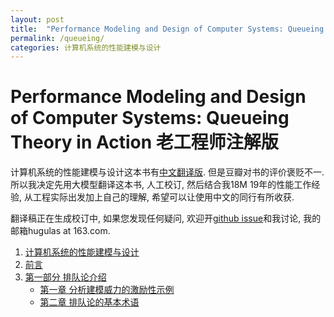```yaml
---
layout: post
title:  "Performance Modeling and Design of Computer Systems: Queueing Theory in Action 老工程师注解版"
permalink: /queueing/
categories: 计算机系统的性能建模与设计
---
```

# Performance Modeling and Design of Computer Systems: Queueing Theory in Action 老工程师注解版

计算机系统的性能建模与设计这本书有[中文翻译版](https://book.douban.com/subject/35186624/). 但是豆瓣对书的评价褒贬不一. 所以我决定先用大模型翻译这本书, 人工校订, 然后结合我18M 19年的性能工作经验, 从工程实际出发加上自己的理解, 希望可以让使用中文的同行有所收获.

翻译稿正在生成校订中, 如果您发现任何疑问, 欢迎开[github issue](https://github.com/hugulas/Performance-Blog/issues)和我讨论, 我的邮箱hugulas at 163.com.

1. [计算机系统的性能建模与设计](questions)
2. [前言](preface)
3. [第一部分 排队论介绍](00part1)
   - [第一章 分析建模威力的激励性示例](01motivating)
   - [第二章 排队论的基本术语](02terminology)
